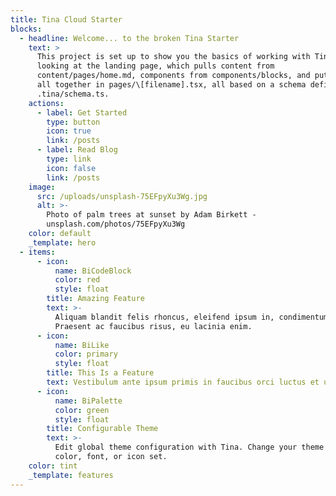 ```yaml
---
title: Tina Cloud Starter
blocks:
  - headline: Welcome... to the broken Tina Starter
    text: >
      This project is set up to show you the basics of working with Tina. You're
      looking at the landing page, which pulls content from
      content/pages/home.md, components from components/blocks, and puts them
      all together in pages/\[filename].tsx, all based on a schema defined in
      .tina/schema.ts.
    actions:
      - label: Get Started
        type: button
        icon: true
        link: /posts
      - label: Read Blog
        type: link
        icon: false
        link: /posts
    image:
      src: /uploads/unsplash-75EFpyXu3Wg.jpg
      alt: >-
        Photo of palm trees at sunset by Adam Birkett -
        unsplash.com/photos/75EFpyXu3Wg
    color: default
    _template: hero
  - items:
      - icon:
          name: BiCodeBlock
          color: red
          style: float
        title: Amazing Feature
        text: >-
          Aliquam blandit felis rhoncus, eleifend ipsum in, condimentum nibh.
          Praesent ac faucibus risus, eu lacinia enim.
      - icon:
          name: BiLike
          color: primary
          style: float
        title: This Is a Feature
        text: Vestibulum ante ipsum primis in faucibus orci luctus et ultrices.
      - icon:
          name: BiPalette
          color: green
          style: float
        title: Configurable Theme
        text: >-
          Edit global theme configuration with Tina. Change your theme's primary
          color, font, or icon set.
    color: tint
    _template: features
---
```



